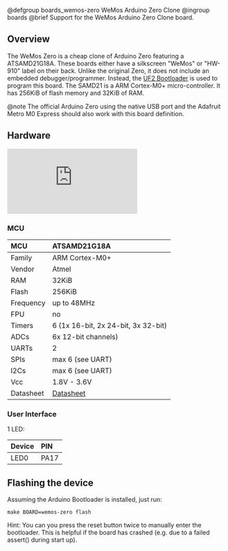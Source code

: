 @defgroup   boards_wemos-zero WeMos Arduino Zero Clone
@ingroup    boards
@brief      Support for the WeMos Arduino Zero Clone board.

## Overview

The WeMos Zero is a cheap clone of Arduino Zero featuring a ATSAMD21G18A.
These boards either have a silkscreen "WeMos" or "HW-910" label on their back.
Unlike the original Zero, it does not include an embedded debugger/programmer.
Instead, the [UF2 Bootloader](https://github.com/microsoft/uf2-samdx1) is
used to program this board. The SAMD21 is a ARM Cortex-M0+ micro-controller.
It has 256KiB of flash memory and 32KiB of RAM.

@note The official Arduino Zero using the native USB port and the Adafruit
      Metro M0 Express should also work with this board definition.

## Hardware

![wemos-zero](https://forum.arduino.cc/index.php?action=dlattach;topic=526753.0;attach=244160)


### MCU
| MCU           | ATSAMD21G18A                          |
|:------------- |:------------------------------------- |
| Family        | ARM Cortex-M0+                        |
| Vendor        | Atmel                                 |
| RAM           | 32KiB                                 |
| Flash         | 256KiB                                |
| Frequency     | up to 48MHz                           |
| FPU           | no                                    |
| Timers        | 6 (1x 16-bit, 2x 24-bit, 3x 32-bit)   |
| ADCs          | 6x 12-bit channels)                   |
| UARTs         | 2                                     |
| SPIs          | max 6 (see UART)                      |
| I2Cs          | max 6 (see UART)                      |
| Vcc           | 1.8V - 3.6V                           |
| Datasheet     | [Datasheet](http://ww1.microchip.com/downloads/en/DeviceDoc/SAM_D21_DA1_Family_Data%20Sheet_DS40001882E.pdf) |

### User Interface

1 LED:

| Device | PIN  |
|:------ |:---- |
| LED0   | PA17 |


## Flashing the device

Assuming the Arduino Bootloader is installed, just run:

```
make BOARD=wemos-zero flash
```

Hint: You can you press the reset button twice to manually enter the bootloader.
This is helpful if the board has crashed (e.g. due to a failed assert() during
start up).
